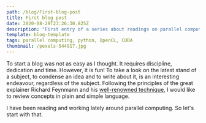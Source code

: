 ```yaml
---
path: /blog/First-blog-post
title: First blog post
date: 2020-08-29T23:26:30.825Z
description: "First entry of a series about readings on parallel computation APIs. "
template: blog-template
tags: parallel computing, python, OpenCL, CUDA
thumbnail: /pexels-544917.jpg
---
```

To start a blog was not as easy as I thought. It requires discipline, dedication and time. However, it is fun! To take a look on the latest stand of a subject, to condense an idea and to write about it, is an interesting endeavour, regardless of the subject. Following the principles of the great explainer Richard Feynmann and his [well-renowned technique](https://www.youtube.com/watch?v=GD-_fcpylcE), I would like to review concepts in plain and simple language.  

I have been reading and working lately around parallel computing. So let's start with that. 

